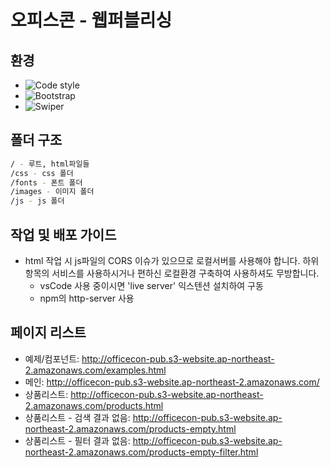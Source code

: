 # 오피스콘 - 웹퍼블리싱

## 환경

- ![Code style](https://img.shields.io/badge/code_style-prettier-ff69b4.svg)
- ![Bootstrap](https://img.shields.io/badge/bootstrap-5.3.8-7952b3.svg)
- ![Swiper](https://img.shields.io/badge/swiper-12.0.2-6332f6.svg)

## 폴더 구조

```sh
/ - 루트, html파일들
/css - css 폴더
/fonts - 폰트 폴더
/images - 이미지 폴더
/js - js 폴더
```

## 작업 및 배포 가이드

- html 작업 시 js파일의 CORS 이슈가 있으므로 로컬서버를 사용해야 합니다. 하위 항목의 서비스를 사용하시거나 편하신 로컬환경 구축하여 사용하셔도 무방합니다.
  - vsCode 사용 중이시면 'live server' 익스텐션 설치하여 구동
  - npm의 http-server 사용

## 페이지 리스트

- 예제/컴포넌트: http://officecon-pub.s3-website.ap-northeast-2.amazonaws.com/examples.html
- 메인: http://officecon-pub.s3-website.ap-northeast-2.amazonaws.com/
- 상품리스트: http://officecon-pub.s3-website.ap-northeast-2.amazonaws.com/products.html
- 상품리스트 - 검색 결과 없음: http://officecon-pub.s3-website.ap-northeast-2.amazonaws.com/products-empty.html
- 상품리스트 - 필터 결과 없음: http://officecon-pub.s3-website.ap-northeast-2.amazonaws.com/products-empty-filter.html
